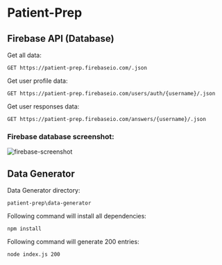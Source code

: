 # Patient-Prep

## Firebase API (Database)

Get all data:

    GET https://patient-prep.firebaseio.com/.json

Get user profile data:

    GET https://patient-prep.firebaseio.com/users/auth/{username}/.json

Get user responses data:

    GET https://patient-prep.firebaseio.com/answers/{username}/.json

### Firebase database screenshot:

![firebase-screenshot](https://firebasestorage.googleapis.com/v0/b/patient-prep.appspot.com/o/firebase.JPG?alt=media&token=2fa54735-3425-431a-bfe8-9ef7d163b28f)
 
## Data Generator 

Data Generator directory:

    patient-prep\data-generator

Following command will install all dependencies:

    npm install

Following command will generate 200 entries:

    node index.js 200


